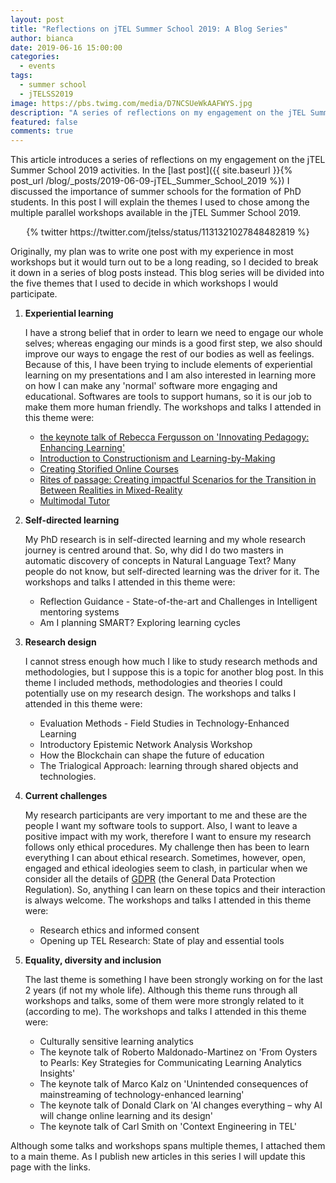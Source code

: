 ```yaml
---
layout: post
title: "Reflections on jTEL Summer School 2019: A Blog Series"
author: bianca
date: 2019-06-16 15:00:00
categories:
  - events
tags:
  - summer school
  - jTELSS2019
image: https://pbs.twimg.com/media/D7NCSUeWkAAFWYS.jpg
description: "A series of reflections on my engagement on the jTEL Summer School 2019 activities"
featured: false
comments: true
---
```


This article introduces a series of reflections on my engagement on the jTEL Summer School 2019 activities. In the [last post]({{ site.baseurl }}{% post_url /blog/_posts/2019-06-09-jTEL_Summer_School_2019 %}) I discussed the importance of summer schools for the formation of PhD students. In this post I will explain the themes I used to chose among the multiple parallel workshops available in the jTEL Summer School 2019.

<center>{% twitter https://twitter.com/jtelss/status/1131321027848482819 %}</center>

Originally, my plan was to write one post with my experience in most workshops but it would turn out to be a long reading, so I decided to break it down in a series of blog posts instead. This blog series will be divided into the five themes that I used to decide in which workshops I would participate.

1. **Experiential learning** 

    I have a strong belief that in order to learn we need to engage our whole selves; whereas engaging our minds is a good first step, we also should improve our ways to engage the rest of our bodies as well as feelings. Because of this, I have been trying to include elements of experiential learning on my presentations and I am also interested in learning more on how I can make any 'normal' software more engaging and educational. Softwares are tools to support humans, so it is our job to make them more human friendly. The workshops and talks I attended in this theme were: 

    - [the keynote talk of Rebecca Fergusson on 'Innovating Pedagogy: Enhancing Learning'](/posts/How_to_apply_pedagogies_to_research_dissemination-2019-06-16)
    - [Introduction to Constructionism and Learning-by-Making](/posts/Learning_through_making_and_public_reflection-2019-06-20)
    - [Creating Storified Online Courses](/posts/Using_storytelling_to_engage_learners-2019-06-20/)
    - [Rites of passage: Creating impactful Scenarios for the Transition in Between Realities in Mixed-Reality](/posts/Rites_of_passage_a_transition_between_levels_of_reality-2019-06-27/)
    - [Multimodal Tutor](/posts/multimodality_and_the_change_in_meaning-2019-06-27/)

2. **Self-directed learning**

    My PhD research is in self-directed learning and my whole research journey is centred around that. So, why did I do two masters in automatic discovery of concepts in Natural Language Text? Many people do not know, but self-directed learning was the driver for it. The workshops and talks I attended in this theme were: 

    - Reflection Guidance - State-of-the-art and Challenges in Intelligent mentoring systems
	- Am I planning SMART? Exploring learning cycles

3. **Research design**

	I cannot stress enough how much I like to study research methods and methodologies, but I suppose this is a topic for another blog post. In this theme I included methods, methodologies and theories I could potentially use on my research design. The workshops and talks I attended in this theme were: 

	- Evaluation Methods - Field Studies in Technology-Enhanced Learning
	- Introductory Epistemic Network Analysis Workshop
	- How the Blockchain can shape the future of education
	- The Trialogical Approach: learning through shared objects and technologies.

4. **Current challenges** 

	My research participants are very important to me and these are the people I want my software tools to support. Also, I want to leave a positive impact with my work, therefore I want to ensure my research follows only ethical procedures. My challenge then has been to learn everything I can about ethical research. Sometimes, however, open, engaged and ethical ideologies seem to clash, in particular when we consider all the details of [GDPR](https://ec.europa.eu/info/law/law-topic/data-protection/reform_en) (the General Data Protection Regulation). So, anything I can learn on these topics and their interaction is always welcome. The workshops and talks I attended in this theme were: 

	- Research ethics and informed consent
	- Opening up TEL Research: State of play and essential tools

5. **Equality, diversity and inclusion**

	The last theme is something I have been strongly working on for the last 2 years (if not my whole life). Although this theme runs through all workshops and talks, some of them were more strongly related to it (according to me). The workshops and talks I attended in this theme were:

	- Culturally sensitive learning analytics
	- The keynote talk of Roberto Maldonado-Martinez on 'From Oysters to Pearls: Key Strategies for Communicating Learning Analytics Insights'
	- The keynote talk of Marco Kalz on 'Unintended consequences of mainstreaming of technology-enhanced learning'
	- The keynote talk of Donald Clark on 'AI changes everything – why AI will change online learning and its design'
	- The keynote talk of Carl Smith on 'Context Engineering in TEL'

Although some talks and workshops spans multiple themes, I attached them to a main theme. As I publish new articles in this series I will update this page with the links.

